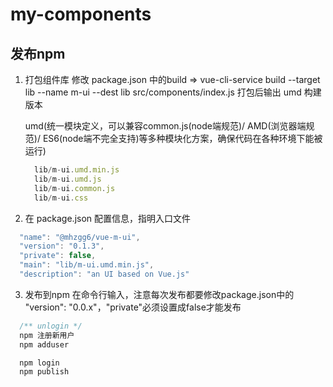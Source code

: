 # my-components

## 发布npm
1.  打包组件库
    修改 package.json 中的build 
      => vue-cli-service build --target lib --name m-ui --dest lib src/components/index.js
      打包后输出 umd 构建版本

      umd(统一模块定义，可以兼容common.js(node端规范)/ AMD(浏览器端规范)/ ES6(node端不完全支持)等多种模块化方案，确保代码在各种环境下能被运行)
      ```javascript
        lib/m-ui.umd.min.js    
        lib/m-ui.umd.js        
        lib/m-ui.common.js     
        lib/m-ui.css 
      ```
2. 在 package.json 配置信息，指明入口文件
  ```javascript
    "name": "@mhzgg6/vue-m-ui",
    "version": "0.1.3",
    "private": false,
    "main": "lib/m-ui.umd.min.js",
    "description": "an UI based on Vue.js"
  ```
3. 发布到npm
  在命令行输入，注意每次发布都要修改package.json中的 "version": "0.0.x"，"private"必须设置成false才能发布
  ```javascript
    /** unlogin */
    npm 注册新用户
    npm adduser

    npm login
    npm publish
  ```

